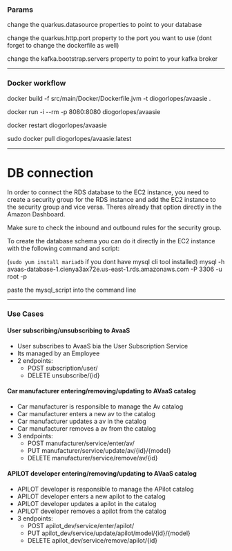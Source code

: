 
### Params

change the quarkus.datasource properties to point to your database

change the quarkus.http.port property to the port you want to use (dont forget to change the dockerfile as well)

change the kafka.bootstrap.servers property to point to your kafka broker


--- 
### Docker workflow

docker build -f src/main/Docker/Dockerfile.jvm -t diogorlopes/avaasie .

docker run -i --rm -p 8080:8080 diogorlopes/avaasie

docker restart diogorlopes/avaasie

sudo docker pull diogorlopes/avaasie:latest

---
# DB connection

In order to connect the RDS database to the EC2 instance, you need to create a security group for the RDS instance and add the EC2 instance to the security group and vice versa.
Theres already that option directly in the Amazon Dashboard. 

Make sure to check the inbound and outbound rules for the security group.

To create the database schema you can do it directly in the EC2 instance with the following command and script:

(`sudo yum install mariadb` if you dont have mysql cli tool installed)
mysql -h avaas-database-1.cienya3ax72e.us-east-1.rds.amazonaws.com -P 3306 -u root -p

paste the mysql_script into the command line

---
### Use Cases

#### User subscribing/unsubscribing to AvaaS
 - User subscribes to AvaaS bia the User Subscription Service
 - Its managed by an Employee
 - 2 endpoints: 
    - POST subscription/user/
    - DELETE unsubscribe/{id}
    
#### Car manufacturer entering/removing/updating to AVaaS catalog
 - Car manufacturer is responsible to manage the Av catalog
 - Car manufacturer enters a new av to the catalog
 - Car manufacturer updates a av in the catalog
 - Car manufacturer removes a av from the catalog
 - 3 endpoints:
    - POST manufacturer/service/enter/av/
    - PUT manufacturer/service/update/av/{id}/{model}
    - DELETE manufacturer/service/remove/av/{id}

#### APILOT developer entering/removing/updating to AVaaS catalog
 - APILOT developer is responsible to manage the APilot catalog
 - APILOT developer enters a new apilot to the catalog
 - APILOT developer updates a apilot in the catalog
 - APILOT developer removes a apilot from the catalog
 - 3 endpoints:
    - POST apilot_dev/service/enter/apilot/
    - PUT apilot_dev/service/update/apilot/model/{id}/{model}
    - DELETE apilot_dev/service/remove/apilot/{id}